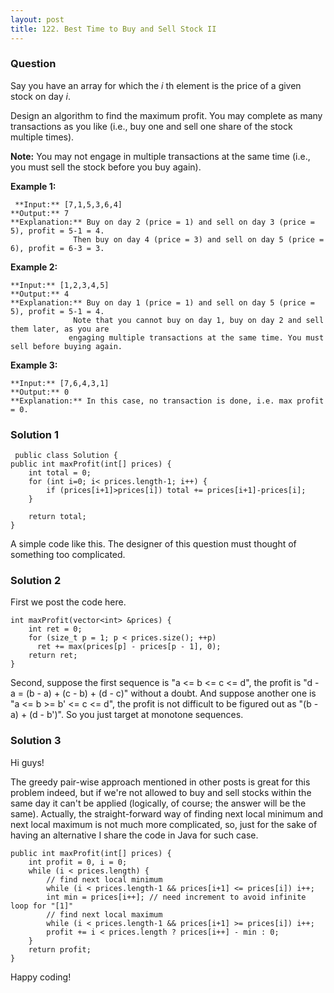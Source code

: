 ```yaml
---
layout: post
title: 122. Best Time to Buy and Sell Stock II
---
```

### Question
Say you have an array for which the _i_ th element is the price of a given
stock on day _i_.

Design an algorithm to find the maximum profit. You may complete as many
transactions as you like (i.e., buy one and sell one share of the stock
multiple times).

 **Note:** You may not engage in multiple transactions at the same time (i.e.,
you must sell the stock before you buy again).

 **Example 1:**

    
    
     **Input:** [7,1,5,3,6,4]
    **Output:** 7
    **Explanation:** Buy on day 2 (price = 1) and sell on day 3 (price = 5), profit = 5-1 = 4.
                  Then buy on day 4 (price = 3) and sell on day 5 (price = 6), profit = 6-3 = 3.
    

**Example 2:**

    
    
    **Input:** [1,2,3,4,5]
    **Output:** 4
    **Explanation:** Buy on day 1 (price = 1) and sell on day 5 (price = 5), profit = 5-1 = 4.
                  Note that you cannot buy on day 1, buy on day 2 and sell them later, as you are
                 engaging multiple transactions at the same time. You must sell before buying again.
    

**Example 3:**

    
    
    **Input:** [7,6,4,3,1]
    **Output:** 0
    **Explanation:** In this case, no transaction is done, i.e. max profit = 0.

### Solution 1
    
    
     public class Solution {
    public int maxProfit(int[] prices) {
        int total = 0;
        for (int i=0; i< prices.length-1; i++) {
            if (prices[i+1]>prices[i]) total += prices[i+1]-prices[i];
        }
        
        return total;
    }
    

A simple code like this. The designer of this question must thought of
something too complicated.


### Solution 2
First we post the code here.

    
    
    int maxProfit(vector<int> &prices) {
        int ret = 0;
        for (size_t p = 1; p < prices.size(); ++p) 
          ret += max(prices[p] - prices[p - 1], 0);    
        return ret;
    }
    

Second, suppose the first sequence is "a <= b <= c <= d", the profit is "d - a
= (b - a) + (c - b) + (d - c)" without a doubt. And suppose another one is "a
<= b >= b' <= c <= d", the profit is not difficult to be figured out as "(b -
a) + (d - b')". So you just target at monotone sequences.


### Solution 3
Hi guys!

The greedy pair-wise approach mentioned in other posts is great for this
problem indeed, but if we're not allowed to buy and sell stocks within the
same day it can't be applied (logically, of course; the answer will be the
same). Actually, the straight-forward way of finding next local minimum and
next local maximum is not much more complicated, so, just for the sake of
having an alternative I share the code in Java for such case.

    
    
    public int maxProfit(int[] prices) {
        int profit = 0, i = 0;
        while (i < prices.length) {
            // find next local minimum
            while (i < prices.length-1 && prices[i+1] <= prices[i]) i++;
            int min = prices[i++]; // need increment to avoid infinite loop for "[1]"
            // find next local maximum
            while (i < prices.length-1 && prices[i+1] >= prices[i]) i++;
            profit += i < prices.length ? prices[i++] - min : 0;
        }
        return profit;
    }
    

Happy coding!



